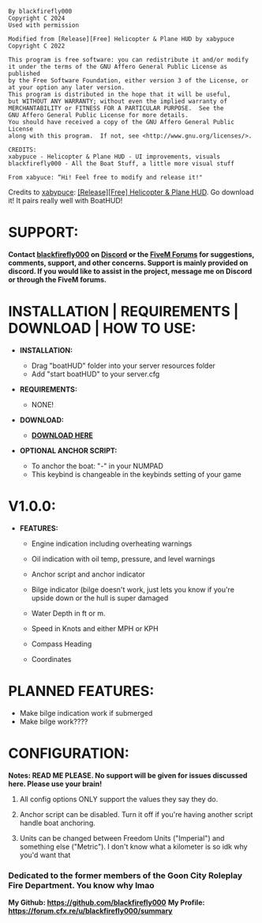 ```
By blackfirefly000
Copyright C 2024
Used with permission

Modified from [Release][Free] Helicopter & Plane HUD by xabypuce
Copyright C 2022

This program is free software: you can redistribute it and/or modify
it under the terms of the GNU Affero General Public License as published
by the Free Software Foundation, either version 3 of the License, or
at your option any later version.
This program is distributed in the hope that it will be useful,
but WITHOUT ANY WARRANTY; without even the implied warranty of
MERCHANTABILITY or FITNESS FOR A PARTICULAR PURPOSE.  See the
GNU Affero General Public License for more details.
You should have received a copy of the GNU Affero General Public License
along with this program.  If not, see <http://www.gnu.org/licenses/>.

CREDITS:
xabypuce - Helicopter & Plane HUD - UI improvements, visuals 
blackfirefly000 - All the Boat Stuff, a little more visual stuff

From xabyuce: “Hi! Feel free to modify and release it!"
```
Credits to [xabypuce](https://forum.cfx.re/u/xabypuce/summary): [[Release][Free] Helicopter & Plane HUD](https://forum.cfx.re/t/release-free-helicopter-plane-hud/4911979). Go download it! It pairs really well with BoatHUD!

# SUPPORT:

**Contact [blackfirefly000](https://github.com/blackfirefly000) on [Discord](https://discord.gg/YNJxjDMQdF) or the [FiveM Forums](https://forum.cfx.re/u/blackfirefly000/summary) for suggestions, comments, support, and other concerns. Support is mainly provided on discord. If you would like to assist in the project, message me on Discord or through the FiveM forums.**

# INSTALLATION | REQUIREMENTS | DOWNLOAD | HOW TO USE:

* **INSTALLATION:**
    * Drag "boatHUD" folder into your server resources folder
    * Add "start boatHUD" to your server.cfg

* **REQUIREMENTS:**
    * NONE!

* **DOWNLOAD:**
    * **[DOWNLOAD HERE](https://github.com/blackfirefly000/BoatHUD/releases)**

* **OPTIONAL ANCHOR SCRIPT:**
    * To anchor the boat: "-" in your NUMPAD 
    * This keybind is changeable in the keybinds setting of your game

# V1.0.0:

*  **FEATURES:**

     * Engine indication including overheating warnings
 
     * Oil indication with oil temp, pressure, and level warnings
 
     * Anchor script and anchor indicator
 
     * Bilge indicator (bilge doesn't work, just lets you know if you're upside down or the hull is super damaged
     
     * Water Depth in ft or m.
     
     * Speed in Knots and either MPH or KPH
     
     * Compass Heading
 
     * Coordinates

# PLANNED FEATURES:
   * Make bilge indication work if submerged
   * Make bilge work????
  
# CONFIGURATION:
   **Notes: READ ME PLEASE. No support will be given for issues discussed here. Please use your brain!**
   
1. All config options ONLY support the values they say they do.
   
2. Anchor script can be disabled. Turn it off if you're having another script handle boat anchoring.

4. Units can be changed between Freedom Units ("Imperial") and something else ("Metric"). I don't know what a kilometer is so idk why you'd want that

### Dedicated to the former members of the Goon City Roleplay Fire Department. You know why lmao

 **My Github: https://github.com/blackfirefly000**
 **My Profile: https://forum.cfx.re/u/blackfirefly000/summary**
